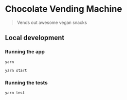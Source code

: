 # Chocolate Vending Machine

> Vends out awesome vegan snacks

## Local development

### Running the app

```
yarn

yarn start
```

### Running the tests

```
yarn test
```
